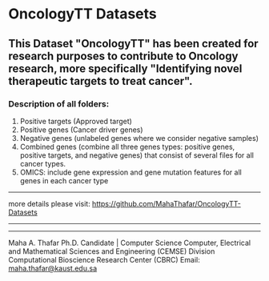 # OncologyTT Datasets

## This Dataset "OncologyTT" has been created for research purposes to contribute to Oncology research, more specifically "Identifying novel therapeutic targets to treat cancer".
### Description of all folders:
1. Positive targets (Approved target)
2. Positive genes (Cancer driver genes) 
3. Negative genes (unlabeled genes where we consider negative samples)
4. Combined genes (combine all three genes types: positive genes, positive targets, and negative genes) that consist of several files for all cancer types.
5. OMICS: include gene expression and gene mutation features for all genes in each cancer type

---------------------------------------------------------
more details please visit:
https://github.com/MahaThafar/OncologyTT-Datasets

---------------------------------------------------------------



---------------------------------------------------------------------
Maha A. Thafar 
Ph.D. Candidate | Computer Science
Computer, Electrical and Mathematical Sciences and Engineering (CEMSE) Division
Computational Bioscience Research Center (CBRC)
Email: maha.thafar@kaust.edu.sa
